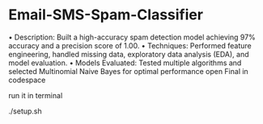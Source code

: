 # Email-SMS-Spam-Classifier <br>
• Description: Built a high-accuracy spam detection model achieving 97% accuracy and a precision score 
of 1.00.
• Techniques: Performed feature engineering, handled missing data, exploratory data analysis (EDA), 
and model evaluation.
• Models Evaluated: Tested multiple algorithms and selected Multinomial Naive Bayes for optimal 
performance
open Final in codespace

run it in terminal

./setup.sh
